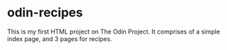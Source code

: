 # odin-recipes

This is my first HTML project on The Odin Project. It comprises of a simple index page, and 3 pages for recipes.